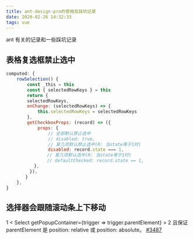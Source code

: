 ```yaml
---
title: ant-design-pro的使用及踩坑记录
date: 2020-02-26 14:32:33
tags: vue
---
```


ant 有关的记录和一些踩坑记录

<!-- more -->

## 表格复选框禁止选中

```js
computed: {
    rowSelection() {
        const _this = this
        const { selectedRowKeys } = this
        return {
        selectedRowKeys,
        onChange: (selectedRowKeys) => {
            this.selectedRowKeys = selectedRowKeys
        },
        getCheckboxProps: (record) => ({
            props: {
                // 全部默认禁止选中
                // disabled: true,
                // 某几项默认禁止选中(R: 当state等于1时)
                disabled: record.state === 1,
    　　　　　　　// 某几项默认选中(R: 当state等于1时)
    　　　　　　　// defaultChecked: record.state == 1,
    　　　　},
    　　　}),
    　　}
    },
}
```

## 选择器会跟随滚动条上下移动

1 < Select getPopupContainer={trigger => trigger.parentElement} >
2 且保证 parentElement 是 position: relative 或 position: absolute。
[#3487](https://github.com/ant-design/ant-design/issues/3487)
